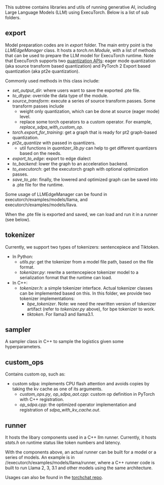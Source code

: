 This subtree contains libraries and utils of running generative AI, including Large Language Models (LLM) using ExecuTorch.
Below is a list of sub folders.
## export
Model preparation codes are in _export_ folder. The main entry point is the _LLMEdgeManager_ class. It hosts a _torch.nn.Module_, with a list of methods that can be used to prepare the LLM model for ExecuTorch runtime.
Note that ExecuTorch supports two [quantization APIs](https://pytorch.org/docs/stable/quantization.html#quantization-api-summary): eager mode quantization (aka source transform based quantization) and PyTorch 2 Export based quantization (aka pt2e quantization).

Commonly used methods in this class include:
- _set_output_dir_: where users want to save the exported .pte file.
- _to_dtype_: override the data type of the module.
- _source_transform_: execute a series of source transform passes. Some transform passes include
  - weight only quantization, which can be done at source (eager mode) level.
  - replace some torch operators to a custom operator. For example, _replace_sdpa_with_custom_op_.
- _torch.export_for_training_: get a graph that is ready for pt2 graph-based quantization.
- _pt2e_quantize_ with passed in quantizers.
  - util functions in _quantizer_lib.py_ can help to get different quantizers based on the needs.
- _export_to_edge_: export to edge dialect
- _to_backend_: lower the graph to an acceleration backend.
- _to_executorch_: get the executorch graph with optional optimization passes.
- _save_to_pte_: finally, the lowered and optimized graph can be saved into a .pte file for the runtime.

Some usage of LLMEdgeManager can be found in executorch/examples/models/llama, and executorch/examples/models/llava.

When the .pte file is exported and saved, we can load and run it in a runner (see below).

## tokenizer
Currently, we support two types of tokenizers: sentencepiece and Tiktoken.
- In Python:
  - _utils.py_: get the tokenizer from a model file path, based on the file format.
  - _tokenizer.py_: rewrite a sentencepiece tokenizer model to a serialization format that the runtime can load.
- In C++:
  - _tokenizer.h_: a simple tokenizer interface. Actual tokenizer classes can be implemented based on this. In this folder, we provide two tokenizer implementations:
    - _bpe_tokenizer_. Note: we need the rewritten version of tokenizer artifact (refer to _tokenizer.py_ above), for bpe tokenizer to work.
    - _tiktoken_. For llama3 and llama3.1.

## sampler
A sampler class in C++ to sample the logistics given some hyperparameters.

## custom_ops
Contains custom op, such as:
- custom sdpa: implements CPU flash attention and avoids copies by taking the kv cache as one of its arguments.
  - _custom_ops.py_, _op_sdpa_aot.cpp_: custom op definition in PyTorch with C++ registration.
  - _op_sdpa.cpp_: the optimized operator implementation and registration of _sdpa_with_kv_cache.out_.

## runner
It hosts the libary components used in a C++ llm runner. Currently, it hosts _stats.h_ on runtime status like token numbers and latency.

With the components above, an actual runner can be built for a model or a series of models. An example is in //executorch/examples/models/llama/runner, where a C++ runner code is built to run Llama 2, 3, 3.1 and other models using the same architecture.

Usages can also be found in the [torchchat repo](https://github.com/pytorch/torchchat/tree/main/runner).
